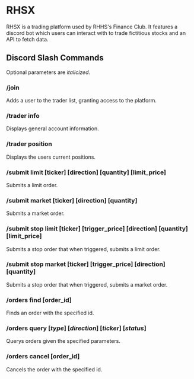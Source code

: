# RHSX
RHSX is a trading platform used by RHHS's Finance Club. It features a discord bot which users can interact with to trade fictitious stocks and an API to fetch data.

## Discord Slash Commands
Optional parameters are *italicized*.

### /join
Adds a user to the trader list, granting access to the platform.

### /trader info
Displays general account information.

### /trader position
Displays the users current positions.

### /submit limit [ticker] [direction] [quantity] [limit_price]
Submits a limit order.

### /submit market [ticker] [direction] [quantity]
Submits a market order.

### /submit stop limit [ticker] [trigger_price] [direction] [quantity] [limit_price]
Submits a stop order that when triggered, submits a limit order.

### /submit stop market [ticker] [trigger_price] [direction] [quantity]
Submits a stop order that when triggered, submits a market order.

### /orders find [order_id]
Finds an order with the specified id.

### /orders query [*type*] [*direction*] [*ticker*] [*status*]
Querys orders given the specified parameters.

### /orders cancel [order_id]
Cancels the order with the specified id.
